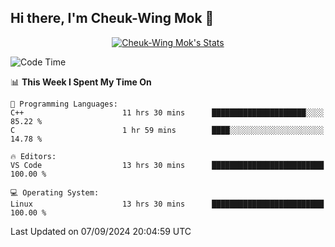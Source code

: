 ## Hi there, I'm Cheuk-Wing Mok 👋

<!--
**mozro0327/mozro0327** is a ✨ _special_ ✨ repository because its `README.md` (this file) appears on your GitHub profile.

Here are some ideas to get you started:

- 🔭 I’m currently working on ...
- 🌱 I’m currently learning ...
- 👯 I’m looking to collaborate on ...
- 🤔 I’m looking for help with ...
- 💬 Ask me about ...
- 📫 How to reach me: ...
- 😄 Pronouns: ...
- ⚡ Fun fact: ...
-->

<p align="center">
  <a href="https://github.com/mozro0327" class="rich-diff-level-one">
    <img src="https://github-readme-stats.vercel.app/api?username=mozro0327&title_color=333&text_color=777" alt="Cheuk-Wing Mok's Stats" >
    <!-- &hide=issues
    <img src="https://github-readme-stats.vercel.app/api?username=mozro0327&hide=issues&title_color=333&text_color=777" alt="Cheuk-Wing Mok's Stats" >
    -->
  </a>
</p>

<!--START_SECTION:waka-->
![Code Time](http://img.shields.io/badge/Code%20Time-2%2C922%20hrs%206%20mins-blue)

📊 **This Week I Spent My Time On** 

```text
💬 Programming Languages: 
C++                      11 hrs 30 mins      █████████████████████░░░░   85.22 % 
C                        1 hr 59 mins        ████░░░░░░░░░░░░░░░░░░░░░   14.78 % 

🔥 Editors: 
VS Code                  13 hrs 30 mins      █████████████████████████   100.00 % 

💻 Operating System: 
Linux                    13 hrs 30 mins      █████████████████████████   100.00 % 
```


 Last Updated on 07/09/2024 20:04:59 UTC
<!--END_SECTION:waka-->
